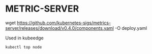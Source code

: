 # METRIC-SERVER

wget https://github.com/kubernetes-sigs/metrics-server/releases/download/v0.4.0/components.yaml -O deploy.yaml

Used in kubeedge
```bash
kubectl top node
```
